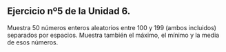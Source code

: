 ## Ejercicio nº5 de la Unidad 6.

Muestra 50 números enteros aleatorios entre 100 y 199 (ambos incluidos)
separados por espacios. Muestra también el máximo, el mínimo y la media
de esos números.